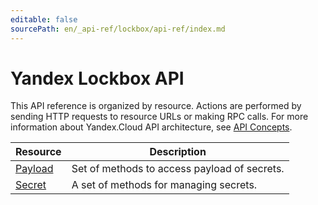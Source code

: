 ```yaml
---
editable: false
sourcePath: en/_api-ref/lockbox/api-ref/index.md
---
```


# Yandex Lockbox API
This API reference is organized by resource. Actions are performed by sending HTTP requests to resource URLs or making RPC calls. For more information about Yandex.Cloud API architecture, see [API Concepts](/docs/api-design-guide/).

Resource | Description
--- | ---
[Payload](Payload/index.md) | Set of methods to access payload of secrets.
[Secret](Secret/index.md) | A set of methods for managing secrets.